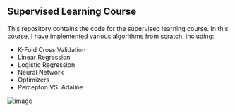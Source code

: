 ## Supervised Learning Course
This repository contains the code for the supervised learning course. In this course, I have implemented various algorithms from scratch, including:

- K-Fold Cross Validation
- Linear Regression
- Logistic Regression
- Neural Network
- Optimizers
- Percepton VS. Adaline

![image](https://github.com/silvanajackoub/ML-Supervised-Learning/assets/99747641/42814413-b85a-4690-965d-c733f7889fdd)
